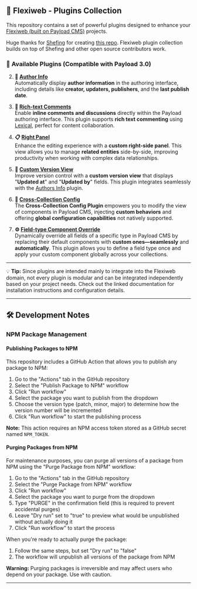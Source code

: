 ## 🚀 Flexiweb - Plugins Collection

This repository contains a set of powerful plugins designed to enhance your [Flexiweb (built on Payload CMS)](https://payloadcms.com/) projects.

Huge thanks for [Shefing](https://github.com/shefing) for creating [this repo](https://github.com/shefing/payload-tools). Flexiweb plugin collection builds on top of Shefing and other open source contributors work.

### 🔌 **Available Plugins** (Compatible with Payload 3.0)

2. **👤 [Author Info](packages/author-info/)**  
   Automatically display **author information** in the authoring interface, including details like **creator, updaters, publishers**, and the **last publish date**.

3. **💬 [Rich-text Comments](packages/comments/)**  
   Enable **inline comments and discussions** directly within the Payload authoring interface. This plugin supports **rich text commenting** using [Lexical](https://lexical.dev/), perfect for content collaboration.

4. **📋 [Right Panel](packages/right-panel/)**  
   Enhance the editing experience with a **custom right-side panel**. This view allows you to manage **related entities** side-by-side, improving productivity when working with complex data relationships.

5. **📝 [Custom Version View](packages/version-info/)**  
   Improve version control with a **custom version view** that displays "**Updated at**" and "**Updated by**" fields. This plugin integrates seamlessly with the [Authors Info](packages/author-info/) plugin.

6. **🔗 [Cross-Collection Config](packages/cross-collection/)**  
   The **Cross-Collection Config Plugin** empowers you to modify the view of components in Payload CMS,
   injecting **custom behaviors** and offering **global configuration capabilities** not natively supported.

7. **⚙️ [Field-type Component Override](packages/field-type-components-override/)**  
   Dynamically override all fields of a specific type in Payload CMS by replacing their default components with **custom ones—seamlessly** and **automatically**. This plugin allows you to define a field type once and apply your custom component globally across your collections.

---

💡 **Tip:** Since plugins are intended mainly to integrate into the Flexiweb domain, not every plugin is modular and can be integrated independently based on your project needs. Check out the linked documentation for installation instructions and configuration details.

---

## 🛠️ Development Notes

### NPM Package Management

#### Publishing Packages to NPM

This repository includes a GitHub Action that allows you to publish any package to NPM:

1. Go to the "Actions" tab in the GitHub repository
2. Select the "Publish Package to NPM" workflow
3. Click "Run workflow"
4. Select the package you want to publish from the dropdown
5. Choose the version type (patch, minor, major) to determine how the version number will be incremented
6. Click "Run workflow" to start the publishing process

**Note:** This action requires an NPM access token stored as a GitHub secret named `NPM_TOKEN`.

#### Purging Packages from NPM

For maintenance purposes, you can purge all versions of a package from NPM using the "Purge Package from NPM" workflow:

1. Go to the "Actions" tab in the GitHub repository
2. Select the "Purge Package from NPM" workflow
3. Click "Run workflow"
4. Select the package you want to purge from the dropdown
5. Type "PURGE" in the confirmation field (this is required to prevent accidental purges)
6. Leave "Dry run" set to "true" to preview what would be unpublished without actually doing it
7. Click "Run workflow" to start the process

When you're ready to actually purge the package:

1. Follow the same steps, but set "Dry run" to "false"
2. The workflow will unpublish all versions of the package from NPM

**Warning:** Purging packages is irreversible and may affect users who depend on your package. Use with caution.

---
